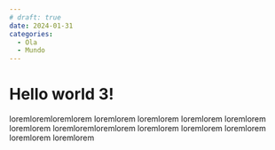 ```yaml
---
# draft: true 
date: 2024-01-31 
categories:
  - Ola
  - Mundo
---
```


# Hello world 3!

loremloremloremlorem loremlorem loremlorem loremlorem loremlorem loremlorem loremloremloremlorem loremlorem loremlorem loremlorem loremlorem loremlorem   
